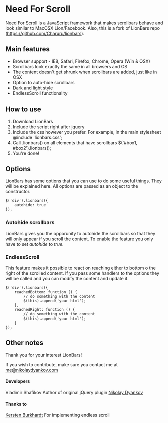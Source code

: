 # Need For Scroll

Need For Scroll is a JavaScript framework that makes scrollbars behave and look similar to MacOSX Lion/Facebook.
Also, this is a fork of LionBars repo (https://github.com/Charuru/lionbars).


## Main features

- Browser support - IE8, Safari, Firefox, Chrome, Opera (Win & OSX)
- Scrollbars look exactly the same in all browsers and OS
- The content doesn't get shrunk when scrollbars are added, just like in OSX
- Option to auto-hide scrollbars
- Dark and light style
- EndlessScroll functionality

## How to use

1. Download LionBars
2. Include the script right after jquery
    <script type="text/javascript" src="lionbars.js"></script>
3. Include the css however you prefer. For example, in the main stylesheet
    @include 'lionbars.css';
4. Call .lionbars() on all elements that have scrollbars
    $('#box1, #box2').lionbars();
5. You're done!

## Options

LionBars has some options that you can use to do some useful things. They will be explained here. All options are passed as an object to the constructor.

    $('div').lionbars({
        autohide: true
    });

### Autohide scrollbars

LionBars gives you the opporunity to autohide the scrollbars so that they will only appear if you scroll the content. To enable the feature you only have to set *autohide* to *true*.

### EndlessScroll

This feature makes it possible to react on reaching either to bottom o the right of the scrolled content. If you pass some handlers to the options they will be called and you can modify the content and update it.

    $('div').lionbars({
        reachedBottom: function () {
            // do something with the content
            $(this).append('your html');
        },
        reachedRight: function () {
            // do something with the content
            $(this).append('your html');
        }
    });

## Other notes

Thank you for your interest LionBars!

If you wish to contribute, make sure you contact me at me@nikolaydyankov.com

#### Developers
<a hfre="http://walody.com">Vladimir Shafikov</a>
Author of original jQuery plugin <a href="http://www.nikolaydyankov.com">Nikolay Dyankov</a>

#### Thanks to
<a href="http://github.com/kersten">Kersten Burkhardt</a> For implementing endless scroll